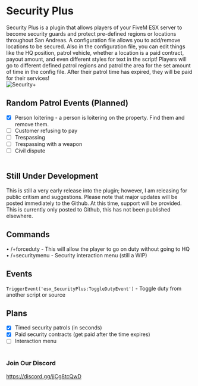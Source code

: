 # Security Plus
Security Plus is a plugin that allows players of your FiveM ESX server to become security guards and protect pre-defined regions or locations throughout San Andreas. A configuration file allows you to add/remove locations to be secured. Also in the configuration file, you can edit things like the HQ position, patrol vehicle, whether a location is a paid contract, payout amount, and even different styles for text in the script! Players will go to different defined patrol regions and patrol the area for the set amount of time in the config file. After their patrol time has expired, they will be paid for their services!
<br>
![Security+](https://i.imgur.com/cElRyrE.png)
<br>
## Random Patrol Events (Planned)
- [x] Person loitering - a person is loitering on the property. Find them and remove them.
- [ ] Customer refusing to pay
- [ ] Trespassing
- [ ] Trespassing with a weapon
- [ ] Civil dispute
<br><br>
## Still Under Development
This is still a very early release into the plugin; however, I am releasing for public critism and suggestions. Please note that major updates will be posted immediately to the Github. At this time, support will be provided. This is currently only posted to Github, this has not been published elsewhere.
<br>
## Commands
• /+forceduty - This will allow the player to go on duty without going to HQ
• /+securitymenu - Security interaction menu (still a WIP)
<br>
## Events
```TriggerEvent('esx_SecurityPlus:ToggleDutyEvent')``` - Toggle duty from another script or source
## Plans
- [x] Timed security patrols (in seconds)
- [x] Paid security contracts (get paid after the time expires)
- [ ] Interaction menu
<br><br>
### Join Our Discord
https://discord.gg/jjCg8tcQwD
